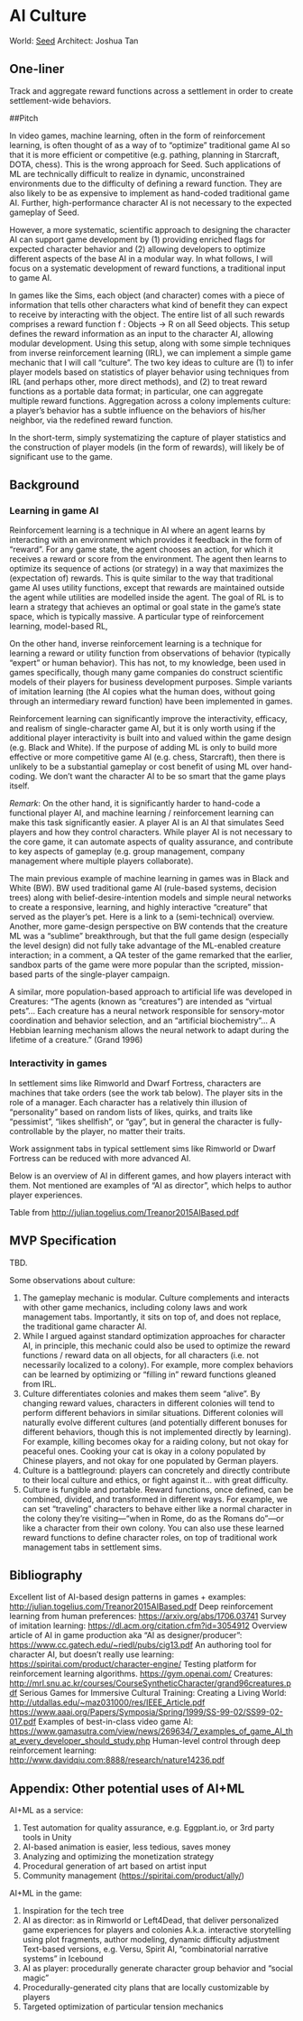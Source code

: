 # AI Culture
World: [Seed](www.seed-project.io)
Architect: Joshua Tan

## One-liner

Track and aggregate reward functions across a settlement in order to create settlement-wide behaviors.

##Pitch

In video games, machine learning, often in the form of reinforcement learning, is often thought of as a way of to “optimize” traditional game AI so that it is more efficient or competitive (e.g. pathing, planning in Starcraft, DOTA, chess). This is the wrong approach for Seed. Such applications of ML are technically difficult to realize in dynamic, unconstrained environments due to the difficulty of defining a reward function. They are also likely to be as expensive to implement as hand-coded traditional game AI. Further, high-performance character AI is not necessary to the expected gameplay of Seed.

However, a more systematic, scientific approach to designing the character AI can support game development by (1) providing enriched flags for expected character behavior and (2) allowing developers to optimize different aspects of the base AI in a modular way. In what follows, I will focus on a systematic development of reward functions, a traditional input to game AI.

In games like the Sims, each object (and character) comes with a piece of information that tells other characters what kind of benefit they can expect to receive by interacting with the object. The entire list of all such rewards comprises a reward function f : Objects -> R on all Seed objects. This setup defines the reward information as an input to the character AI, allowing modular development. Using this setup, along with some simple techniques from inverse reinforcement learning (IRL), we can implement a simple game mechanic that I will call “culture”. The two key ideas to culture are (1) to infer player models based on statistics of player behavior using techniques from IRL (and perhaps other, more direct methods), and (2) to treat reward functions as a portable data format; in particular, one can aggregate multiple reward functions. Aggregation across a colony implements culture: a player’s behavior has a subtle influence on the behaviors of his/her neighbor, via the redefined reward function.

In the short-term, simply systematizing the capture of player statistics and the construction of player models (in the form of rewards), will likely be of significant use to the game.

## Background

### Learning in game AI

Reinforcement learning is a technique in AI where an agent learns by interacting with an environment which provides it feedback in the form of “reward”. For any game state, the agent chooses an action, for which it receives a reward or score from the environment. The agent then learns to optimize its sequence of actions (or strategy) in a way that maximizes the (expectation of) rewards. This is quite similar to the way that traditional game AI uses utility functions, except that rewards are maintained outside the agent while utilities are modelled inside the agent. The goal of RL is to learn a strategy that achieves an optimal or goal state in the game’s state space, which is typically massive. A particular type of reinforcement learning, model-based RL, 

On the other hand, inverse reinforcement learning is a technique for learning a reward or utility function from observations of behavior (typically “expert” or human behavior). This has not, to my knowledge, been used in games specifically, though many game companies do construct scientific models of their players for business development purposes. Simple variants of imitation learning (the AI copies what the human does, without going through an intermediary reward function) have been implemented in games.

Reinforcement learning can significantly improve the interactivity, efficacy, and realism of single-character game AI, but it is only worth using if the additional player interactivity is built into and valued within the game design (e.g. Black and White). If the purpose of adding ML is only to build more effective or more competitive game AI (e.g. chess, Starcraft), then there is unlikely to be a substantial gameplay or cost benefit of using ML over hand-coding. We don’t want the character AI to be so smart that the game plays itself.

*Remark*: On the other hand, it is significantly harder to hand-code a functional player AI, and machine learning / reinforcement learning can make this task significantly easier. A player AI is an AI that simulates Seed players and how they control characters. While player AI is not necessary to the core game, it can automate aspects of quality assurance, and contribute to key aspects of gameplay (e.g. group management, company management where multiple players collaborate).

The main previous example of machine learning in games was in Black and White (BW). BW used traditional game AI (rule-based systems, decision trees) along with belief-desire-intention models and simple neural networks to create a responsive, learning, and highly interactive “creature” that served as the player’s pet. Here is a link to a (semi-technical) overview. Another, more game-design perspective on BW contends that the creature ML was a “sublime” breakthrough, but that the full game design (especially the level design) did not fully take advantage of the ML-enabled creature interaction; in a comment, a QA tester of the game remarked that the earlier, sandbox parts of the game were more popular than the scripted, mission-based parts of the single-player campaign.

A similar, more population-based approach to artificial life was developed in Creatures: “The agents (known as “creatures”) are intended as “virtual pets”... Each creature has a neural network responsible for sensory-motor coordination and behavior selection, and an “artificial biochemistry”... A Hebbian learning mechanism allows the neural network to adapt during the lifetime of a creature.” (Grand 1996)

### Interactivity in games

In settlement sims like Rimworld and Dwarf Fortress, characters are machines that take orders (see the work tab below). The player sits in the role of a manager. Each character has a relatively thin illusion of “personality” based on random lists of likes, quirks, and traits like “pessimist”, “likes shellfish”, or “gay”, but in general the character is fully-controllable by the player, no matter their traits.

Work assignment tabs in typical settlement sims like Rimworld or Dwarf Fortress can be reduced with more advanced AI.

Below is an overview of AI in different games, and how players interact with them. Not mentioned are examples of “AI as director”, which helps to author player experiences.

Table from http://julian.togelius.com/Treanor2015AIBased.pdf

## MVP Specification

TBD.

Some observations about culture:
1. The gameplay mechanic is modular. Culture complements and interacts with other game mechanics, including colony laws and work management tabs. Importantly, it sits on top of, and does not replace, the traditional game character AI.
2. While I argued against standard optimization approaches for character AI, in principle, this mechanic could also be used to optimize the reward functions / reward data on all objects, for all characters (i.e. not necessarily localized to a colony). For example, more complex behaviors can be learned by optimizing or “filling in” reward functions gleaned from IRL.
3. Culture differentiates colonies and makes them seem “alive”. By changing reward values, characters in different colonies will tend to perform different behaviors in similar situations. Different colonies will naturally evolve different cultures (and potentially different bonuses for different behaviors, though this is not implemented directly by learning). For example, killing becomes okay for a raiding colony, but not okay for peaceful ones. Cooking your cat is okay in a colony populated by Chinese players, and not okay for one populated by German players.
4. Culture is a battleground: players can concretely and directly contribute to their local culture and ethics, or fight against it… with great difficulty.
5. Culture is fungible and portable. Reward functions, once defined, can be combined, divided, and transformed in different ways. For example, we can set “traveling” characters to behave either like a normal character in the colony they’re visiting—“when in Rome, do as the Romans do”—or like a character from their own colony. You can also use these learned reward functions to define character roles, on top of traditional work management tabs in settlement sims.

## Bibliography
Excellent list of AI-based design patterns in games + examples: http://julian.togelius.com/Treanor2015AIBased.pdf 
Deep reinforcement learning from human preferences: https://arxiv.org/abs/1706.03741
Survey of imitation learning: https://dl.acm.org/citation.cfm?id=3054912 
Overview article of AI in game production aka “AI as designer/producer”: https://www.cc.gatech.edu/~riedl/pubs/cig13.pdf
An authoring tool for character AI, but doesn’t really use learning: https://spiritai.com/product/character-engine/
Testing platform for reinforcement learning algorithms. https://gym.openai.com/
Creatures: http://mrl.snu.ac.kr/courses/CourseSyntheticCharacter/grand96creatures.pdf
Serious Games for Immersive Cultural Training: Creating a Living World: http://utdallas.edu/~maz031000/res/IEEE_Article.pdf
https://www.aaai.org/Papers/Symposia/Spring/1999/SS-99-02/SS99-02-017.pdf
Examples of best-in-class video game AI: https://www.gamasutra.com/view/news/269634/7_examples_of_game_AI_that_every_developer_should_study.php
Human-level control through deep reinforcement learning: http://www.davidqiu.com:8888/research/nature14236.pdf

## Appendix: Other potential uses of AI+ML

AI+ML as a service:
1. Test automation for quality assurance, e.g. Eggplant.io, or 3rd party tools in Unity
2. AI-based animation is easier, less tedious, saves money
3. Analyzing and optimizing the monetization strategy
4. Procedural generation of art based on artist input
5. Community management (https://spiritai.com/product/ally/)

AI+ML in the game:
1. Inspiration for the tech tree
2. AI as director: as in Rimworld or Left4Dead, that deliver personalized game experiences for players and colonies
  A.k.a. interactive storytelling using plot fragments, author modeling, dynamic difficulty adjustment
  Text-based versions, e.g. Versu, Spirit AI, “combinatorial narrative systems” in Icebound
3. AI as player: procedurally generate character group behavior and “social magic”
4. Procedurally-generated city plans that are locally customizable by players
5. Targeted optimization of particular tension mechanics


